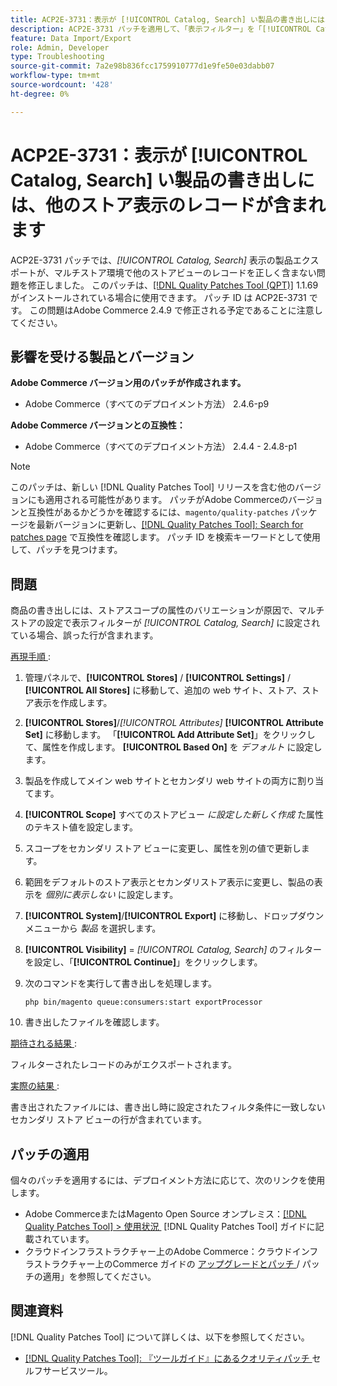 ```yaml
---
title: ACP2E-3731：表示が [!UICONTROL Catalog, Search] い製品の書き出しには、他のストア表示のレコードが含まれます
description: ACP2E-3731 パッチを適用して、「表示フィルター」を「[!UICONTROL Catalog, Search]」に設定した商品の書き出しに、ストアスコープ属性のバリエーションが原因でマルチストアの設定で誤った行が含まれるAdobe Commerceを修正します。
feature: Data Import/Export
role: Admin, Developer
type: Troubleshooting
source-git-commit: 7a2e98b836fcc1759910777d1e9fe50e03dabb07
workflow-type: tm+mt
source-wordcount: '428'
ht-degree: 0%

---
```



# ACP2E-3731：表示が [!UICONTROL Catalog, Search] い製品の書き出しには、他のストア表示のレコードが含まれます

ACP2E-3731 パッチでは、*[!UICONTROL Catalog, Search]* 表示の製品エクスポートが、マルチストア環境で他のストアビューのレコードを正しく含まない問題を修正しました。 このパッチは、[[!DNL Quality Patches Tool (QPT)]](/help/tools/quality-patches-tool/quality-patches-tool-to-self-serve-quality-patches.md) 1.1.69 がインストールされている場合に使用できます。 パッチ ID は ACP2E-3731 です。 この問題はAdobe Commerce 2.4.9 で修正される予定であることに注意してください。

## 影響を受ける製品とバージョン

**Adobe Commerce バージョン用のパッチが作成されます。**

* Adobe Commerce（すべてのデプロイメント方法） 2.4.6-p9

**Adobe Commerce バージョンとの互換性：**

* Adobe Commerce（すべてのデプロイメント方法） 2.4.4 - 2.4.8-p1

>[!NOTE]
>
>このパッチは、新しい [!DNL Quality Patches Tool] リリースを含む他のバージョンにも適用される可能性があります。 パッチがAdobe Commerceのバージョンと互換性があるかどうかを確認するには、`magento/quality-patches` パッケージを最新バージョンに更新し、[[!DNL Quality Patches Tool]: Search for patches page](https://experienceleague.adobe.com/tools/commerce-quality-patches/index.html?lang=ja) で互換性を確認します。 パッチ ID を検索キーワードとして使用して、パッチを見つけます。

## 問題

商品の書き出しには、ストアスコープの属性のバリエーションが原因で、マルチストアの設定で表示フィルターが *[!UICONTROL Catalog, Search]* に設定されている場合、誤った行が含まれます。

<u> 再現手順 </u>:

1. 管理パネルで、**[!UICONTROL Stores]** / **[!UICONTROL Settings]** / **[!UICONTROL All Stores]** に移動して、追加の web サイト、ストア、ストア表示を作成します。
1. **[!UICONTROL Stores]**/*[!UICONTROL Attributes]* **[!UICONTROL Attribute Set]** に移動します。 「**[!UICONTROL Add Attribute Set]**」をクリックして、属性を作成します。 **[!UICONTROL Based On]** を *デフォルト* に設定します。
1. 製品を作成してメイン web サイトとセカンダリ web サイトの両方に割り当てます。
1. **[!UICONTROL Scope]** すべてのストアビュー *に設定した新しく作成* た属性のテキスト値を設定します。
1. スコープをセカンダリ ストア ビューに変更し、属性を別の値で更新します。
1. 範囲をデフォルトのストア表示とセカンダリストア表示に変更し、製品の表示を *個別に表示しない* に設定します。
1. **[!UICONTROL System]**/**[!UICONTROL Export]** に移動し、ドロップダウンメニューから *製品* を選択します。
1. **[!UICONTROL Visibility]** = *[!UICONTROL Catalog, Search]* のフィルターを設定し、「**[!UICONTROL Continue]**」をクリックします。
1. 次のコマンドを実行して書き出しを処理します。

   ```
   php bin/magento queue:consumers:start exportProcessor
   ```

1. 書き出したファイルを確認します。

<u> 期待される結果 </u>:

フィルターされたレコードのみがエクスポートされます。

<u> 実際の結果 </u>:

書き出されたファイルには、書き出し時に設定されたフィルタ条件に一致しないセカンダリ ストア ビューの行が含まれています。

## パッチの適用

個々のパッチを適用するには、デプロイメント方法に応じて、次のリンクを使用します。

* Adobe CommerceまたはMagento Open Source オンプレミス：[[!DNL Quality Patches Tool] > 使用状況 &#x200B;](/help/tools/quality-patches-tool/usage.md) [!DNL Quality Patches Tool] ガイドに記載されています。
* クラウドインフラストラクチャー上のAdobe Commerce：クラウドインフラストラクチャー上のCommerce ガイドの [&#x200B; アップグレードとパッチ &#x200B;](https://experienceleague.adobe.com/docs/commerce-cloud-service/user-guide/develop/upgrade/apply-patches.html?lang=ja)/ パッチの適用」を参照してください。

## 関連資料

[!DNL Quality Patches Tool] について詳しくは、以下を参照してください。

* [[!DNL Quality Patches Tool]: 『ツールガイド』にあるクオリティパッチ &#x200B;](/help/tools/quality-patches-tool/quality-patches-tool-to-self-serve-quality-patches.md) セルフサービスツール。
